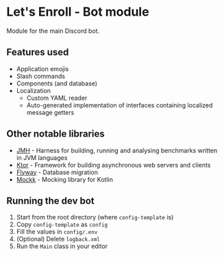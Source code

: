 # Let's Enroll - Bot module

Module for the main Discord bot.

## Features used

- Application emojis
- Slash commands
- Components (and database)
- Localization
    - Custom YAML reader
    - Auto-generated implementation of interfaces containing localized message getters

## Other notable libraries

- [JMH](https://github.com/openjdk/jmh) - Harness for building, running and analysing benchmarks written in JVM languages
- [Ktor](https://ktor.io/) - Framework for building asynchronous web servers and clients
- [Flyway](https://github.com/flyway/flyway) - Database migration
- [Mockk](https://mockk.io/) - Mocking library for Kotlin

## Running the dev bot
1. Start from the root directory (where `config-template` is)
2. Copy `config-template` as `config`
3. Fill the values in `config/.env`
4. (Optional) Delete `logback.xml`
5. Run the `Main` class in your editor